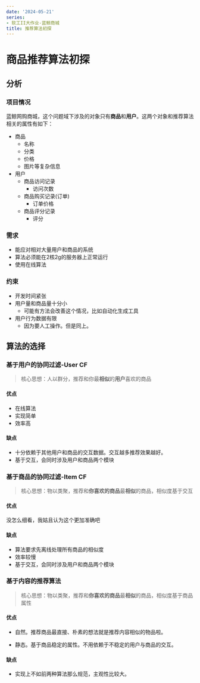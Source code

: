 ```yaml
---
date: '2024-05-21'
series:
- 软工II大作业-蓝鲸商城
title: 推荐算法初探
---
```


# 商品推荐算法初探

## 分析

### 项目情况

蓝鲸网购商城，这个问题域下涉及的对象只有**商品**和**用户**。这两个对象和推荐算法相关的属性有如下：

- 商品
    - 名称
    - 分类
    - 价格
    - 图片等复杂信息
- 用户
    - 商品访问记录
        - 访问次数
    - 商品购买记录(订单)
        - 订单价格
    - 商品评分记录
        - 评分

### 需求

- 能应对相对大量用户和商品的系统
- 算法必须能在2核2g的服务器上正常运行
- 使用在线算法

### 约束

- 开发时间紧张
- 用户量和商品量十分小
    - 可能有方法会改善这个情况，比如自动化生成工具
- 用户行为数据有限
    - 因为要人工操作。但是同上。

## 算法的选择

### 基于用户的协同过滤-User CF

> 核心思想：人以群分，推荐和你最**相似**的**用户**喜欢的商品

#### 优点

- 在线算法
- 实现简单
- 效率高

#### 缺点

- 十分依赖于其他用户和商品的交互数据。交互越多推荐效果越好。
- 基于交互，会同时涉及用户和商品两个模块

### 基于商品的协同过滤-Item CF

> 核心思想：物以类聚，推荐和**你喜欢的商品**最**相似**的商品，相似度基于交互

#### 优点

没怎么细看，我姑且认为这个更加准确吧

#### 缺点

- 算法要求先离线处理所有商品的相似度
- 效率较慢
- 基于交互，会同时涉及用户和商品两个模块

### 基于内容的推荐算法

> 核心思想：物以类聚，推荐和**你喜欢的商品**最**相似**的商品，相似度基于商品属性

#### 优点

- 自然。推荐商品最直接、朴素的想法就是推荐内容相似的物品啦。

- 静态。基于商品稳定的属性。不用依赖于不稳定的用户与商品的交互。

#### 缺点

- 实现上不如前两种算法那么规范，主观性比较大。